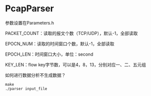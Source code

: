 # PcapParser



参数设置在Parameters.h



PACKET_COUNT：读取的报文个数（TCP/UDP），默认-1，全部读取

EPOCN_NUM：读取的时间窗口个数，默认-1，全部读取

EPOCH_LEN：时间窗口大小，单位：second

KEY_LEN：flow key字节数，可以是4，8，13，分别对应一、二、五元组



如何进行数据分析不生成数据？

```
make
./parser input_file
```



